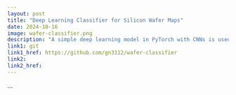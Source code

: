 ```yaml
---
layout: post
title: "Deep Learning Classifier for Silicon Wafer Maps"
date: 2024-10-16
image: wafer-classifier.png
description: "A simple deep learning model in PyTorch with CNNs is used as the solution and accuracy of >98% is achieved on test data."
link1: git
link1_href: https://github.com/gn3112/wafer-classifier
link2:
link2_href:
---
```


...
